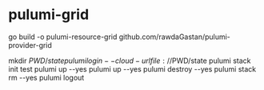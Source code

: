 # pulumi-grid

go build -o pulumi-resource-grid github.com/rawdaGastan/pulumi-provider-grid

mkdir $PWD/state
pulumi login --cloud-url file://$PWD/state
pulumi stack init test
pulumi up --yes
pulumi up --yes
pulumi destroy --yes
pulumi stack rm --yes
pulumi logout